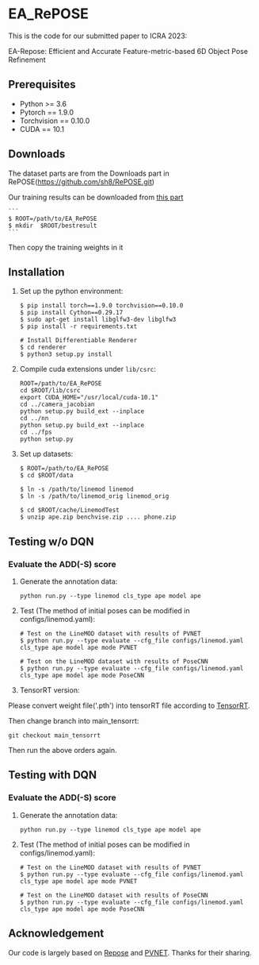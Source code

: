 # EA_RePOSE

This is the code for our submitted paper to ICRA 2023:

EA-Repose: Efficient and Accurate Feature-metric-based 6D Object Pose Refinement

## Prerequisites
- Python >= 3.6
- Pytorch == 1.9.0
- Torchvision == 0.10.0
- CUDA == 10.1

## Downloads
The dataset parts are from the Downloads part in RePOSE(https://github.com/sh8/RePOSE.git)

Our training results can be downloaded from [this part](https://drive.google.com/drive/folders/1gVRkrTW8oyjWFri4_5ZlneEyO_ejti8X?usp=sharing)

    ```
    $ ROOT=/path/to/EA_RePOSE
    $ mkdir  $ROOT/bestresult
    ```
    
Then copy the training weights in it


## Installation

1. Set up the python environment:
    ```
    $ pip install torch==1.9.0 torchvision==0.10.0
    $ pip install Cython==0.29.17
    $ sudo apt-get install libglfw3-dev libglfw3
    $ pip install -r requirements.txt

    # Install Differentiable Renderer
    $ cd renderer
    $ python3 setup.py install
    ```
2. Compile cuda extensions under `lib/csrc`:
    ```
    ROOT=/path/to/EA_RePOSE
    cd $ROOT/lib/csrc
    export CUDA_HOME="/usr/local/cuda-10.1"
    cd ../camera_jacobian
    python setup.py build_ext --inplace
    cd ../nn
    python setup.py build_ext --inplace
    cd ../fps
    python setup.py
    ```
3. Set up datasets:
    ```
    $ ROOT=/path/to/EA_RePOSE
    $ cd $ROOT/data

    $ ln -s /path/to/linemod linemod
    $ ln -s /path/to/linemod_orig linemod_orig
 
    $ cd $ROOT/cache/LinemodTest
    $ unzip ape.zip benchvise.zip .... phone.zip
 
## Testing w/o DQN

### Evaluate the ADD(-S) score

1. Generate the annotation data:
    ```
    python run.py --type linemod cls_type ape model ape
    ```
2. Test (The method of initial poses can be modified in configs/linemod.yaml):
    ```
    # Test on the LineMOD dataset with results of PVNET
    $ python run.py --type evaluate --cfg_file configs/linemod.yaml cls_type ape model ape mode PVNET
    
    # Test on the LineMOD dataset with results of PoseCNN
    $ python run.py --type evaluate --cfg_file configs/linemod.yaml cls_type ape model ape mode PoseCNN
 
    ``` 
3. TensorRT version:

Please convert weight file('.pth') into tensorRT file according to [TensorRT](https://docs.nvidia.com/deeplearning/tensorrt/developer-guide/index.html).

Then change branch into main_tensorrt:
 ```
 git checkout main_tensorrt
 ```
Then run the above orders again.


## Testing with DQN

### Evaluate the ADD(-S) score

1. Generate the annotation data:
    ```
    python run.py --type linemod cls_type ape model ape
    ```
2. Test (The method of initial poses can be modified in configs/linemod.yaml):
    ```
    # Test on the LineMOD dataset with results of PVNET
    $ python run.py --type evaluate --cfg_file configs/linemod.yaml cls_type ape model ape mode PVNET
    
    # Test on the LineMOD dataset with results of PoseCNN
    $ python run.py --type evaluate --cfg_file configs/linemod.yaml cls_type ape model ape mode PoseCNN
 
    ``` 
    



    
## Acknowledgement
Our code is largely based on [Repose](https://github.com/sh8/RePOSE.git) and [PVNET](https://github.com/zju3dv/pvnet.git).  Thanks for their sharing.

